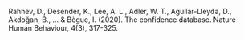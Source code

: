 ﻿---
layout: post
date:   2020-01-01 09:00:00
link: https://www.nature.com/articles/s41562-019-0813-1
categories: article
year: 2020
---

Rahnev, D., Desender, K., Lee, A. L., Adler, W. T., Aguilar-Lleyda, D., Akdoğan, B., ... & Bègue, I. (2020). The confidence database. Nature Human Behaviour, 4(3), 317-325.
